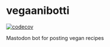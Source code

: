 # vegaanibotti

[![codecov](https://codecov.io/gh/lauravuo/vegaanibotti/graph/badge.svg?token=REMQAIU8Q4)](https://codecov.io/gh/lauravuo/vegaanibotti)

Mastodon bot for posting vegan recipes
